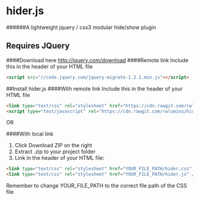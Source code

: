 # hider.js
######A lightweight jquery / css3 modular hide/show plugin

## Requires JQuery
####Download here
http://jquery.com/download
####Remote link
Include this in the header of your HTML file
```html
<script src="//code.jquery.com/jquery-migrate-1.2.1.min.js"></script>
```



##Install hider.js
####With remote link
Include this in the header of your HTML file
```html
<link type="text/css" rel="stylesheet" href="https://cdn.rawgit.com/rwlumino/hider/master/hider.css" />
<script type="text/javascript" rel="https://cdn.rawgit.com/rwlumino/hider/master/hider.css"></script>
```
OR

####With local link
1. Click Download ZIP on the right
2. Extract .zip to your project folder
3. Link in the header of your HTML file:
```html
<link type="text/css" rel="stylesheet" href="YOUR_FILE_PATH/hider.css" />
<link type="text/css" rel="stylesheet" href="YOUR_FILE_PATH/hider.js" />
```
Remember to change YOUR_FILE_PATH to the correct file path of the CSS file
